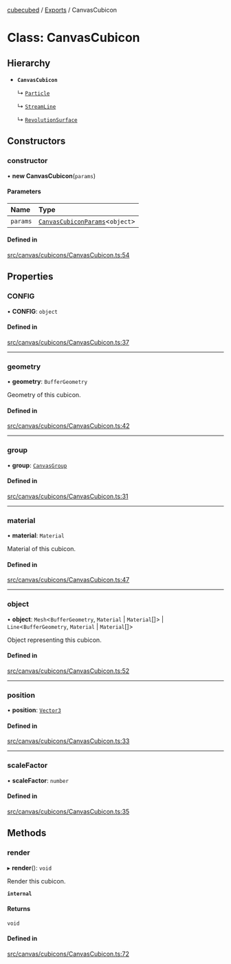 [cubecubed](/reference/README.md) / [Exports](/reference/modules.md) / CanvasCubicon

# Class: CanvasCubicon

## Hierarchy

- **`CanvasCubicon`**

  ↳ [`Particle`](/reference/classes/Particle.md)

  ↳ [`StreamLine`](/reference/classes/StreamLine.md)

  ↳ [`RevolutionSurface`](/reference/classes/RevolutionSurface.md)

## Constructors

### constructor

• **new CanvasCubicon**(`params`)

#### Parameters

| Name | Type |
| :------ | :------ |
| `params` | [`CanvasCubiconParams`](/reference/interfaces/CanvasCubiconParams.md)<`object`\> |

#### Defined in

[src/canvas/cubicons/CanvasCubicon.ts:54](https://github.com/imaphatduc/cubecubed/blob/0c47e8e/src/canvas/cubicons/CanvasCubicon.ts#L54)

## Properties

### CONFIG

• **CONFIG**: `object`

#### Defined in

[src/canvas/cubicons/CanvasCubicon.ts:37](https://github.com/imaphatduc/cubecubed/blob/0c47e8e/src/canvas/cubicons/CanvasCubicon.ts#L37)

___

### geometry

• **geometry**: `BufferGeometry`

Geometry of this cubicon.

#### Defined in

[src/canvas/cubicons/CanvasCubicon.ts:42](https://github.com/imaphatduc/cubecubed/blob/0c47e8e/src/canvas/cubicons/CanvasCubicon.ts#L42)

___

### group

• **group**: [`CanvasGroup`](/reference/classes/CanvasGroup.md)

#### Defined in

[src/canvas/cubicons/CanvasCubicon.ts:31](https://github.com/imaphatduc/cubecubed/blob/0c47e8e/src/canvas/cubicons/CanvasCubicon.ts#L31)

___

### material

• **material**: `Material`

Material of this cubicon.

#### Defined in

[src/canvas/cubicons/CanvasCubicon.ts:47](https://github.com/imaphatduc/cubecubed/blob/0c47e8e/src/canvas/cubicons/CanvasCubicon.ts#L47)

___

### object

• **object**: `Mesh`<`BufferGeometry`, `Material` \| `Material`[]\> \| `Line`<`BufferGeometry`, `Material` \| `Material`[]\>

Object representing this cubicon.

#### Defined in

[src/canvas/cubicons/CanvasCubicon.ts:52](https://github.com/imaphatduc/cubecubed/blob/0c47e8e/src/canvas/cubicons/CanvasCubicon.ts#L52)

___

### position

• **position**: [`Vector3`](/reference/classes/Vector3.md)

#### Defined in

[src/canvas/cubicons/CanvasCubicon.ts:33](https://github.com/imaphatduc/cubecubed/blob/0c47e8e/src/canvas/cubicons/CanvasCubicon.ts#L33)

___

### scaleFactor

• **scaleFactor**: `number`

#### Defined in

[src/canvas/cubicons/CanvasCubicon.ts:35](https://github.com/imaphatduc/cubecubed/blob/0c47e8e/src/canvas/cubicons/CanvasCubicon.ts#L35)

## Methods

### render

▸ **render**(): `void`

Render this cubicon.

**`internal`**

#### Returns

`void`

#### Defined in

[src/canvas/cubicons/CanvasCubicon.ts:72](https://github.com/imaphatduc/cubecubed/blob/0c47e8e/src/canvas/cubicons/CanvasCubicon.ts#L72)
